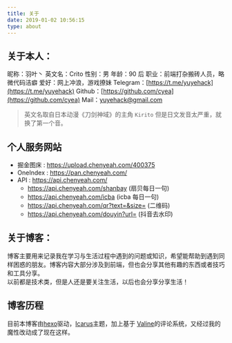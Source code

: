 ```yaml
---
title: 关于
date: 2019-01-02 10:56:15
type: about
---
```


## 关于本人：

昵称：羽叶丶
英文名：Crito
性别：男
年龄：90 后
职业：前端打杂搬砖人员，略微代码洁癖
爱好：网上冲浪，游戏撩妹
Telegram：[https://t.me/yuyehack](https://t.me/yuyehack)
Github：[https://github.com/cyea](https://github.com/cyea)
Mail：yuyehack@gmail.com

> 英文名取自日本动漫《刀剑神域》的主角 `Kirito` 但是日文发音太严重，就换了第一个音。

## 个人服务网站

- 掘金图床 : https://upload.chenyeah.com/400375
- OneIndex : https://pan.chenyeah.com/
- API : https://api.chenyeah.com/
  - https://api.chenyeah.com/shanbay (扇贝每日一句)
  - https://api.chenyeah.com/icba (icba 每日一句)
  - https://api.chenyeah.com/qr?text=&size= (二维码)
  - https://api.chenyeah.com/douyin?url= (抖音去水印)

## 关于博客：

博客主要用来记录我在学习与生活过程中遇到的问题或知识，希望能帮助到遇到同样困惑的朋友。博客内容大部分涉及到前端，但也会分享其他有趣的东西或者技巧和工具分享。  
以前都是技术类，但是人还是要关注生活，以后也会分享分享生活！

## 博客历程

目前本博客由[hexo](https://github.com/hexojs/hexo)驱动，[Icarus](https://github.com/ppoffice/hexo-theme-icarus)主题，加上基于 [Valine](https://valine.js.org/)的评论系统，又经过我的魔性改动成了现在这样。
